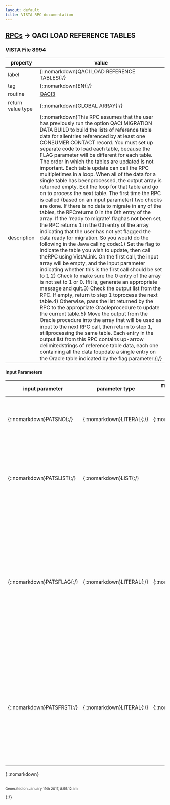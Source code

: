 ```yaml
---
layout: default
title: VISTA RPC documentation
---
```




## [RPCs](TableOfContent.md) &#8594; QACI LOAD REFERENCE TABLES 



### VISTA File 8994 


 property | value 
--- | --- 
 label | {::nomarkdown}QACI LOAD REFERENCE TABLES{:/}
 tag | {::nomarkdown}EN{:/}
 routine | [QACI3](http://code.osehra.org/dox/Routine_QACI3_source.html)
 return value type | {::nomarkdown}GLOBAL ARRAY{:/}
 description | {::nomarkdown}This RPC assumes that the user has previously run the option QACI MIGRATION DATA BUILD to build the lists of reference table data for allentries referenced by at least one CONSUMER CONTACT record. You must set up separate code to load each table, because the FLAG parameter will be different for each table. The order in which the tables are updated is not important. Each table update can call the RPC multipletimes in a loop. When all of the data for a single table has beenprocessed, the output array is returned empty. Exit the loop for that table and go on to process the next table. The first time the RPC is called (based on an input parameter) two checks are done. If there is no data to migrate in any of the tables, the RPCreturns 0 in the 0th entry of the array. If the 'ready to migrate' flaghas not been set, the RPC returns 1 in the 0th entry of the array indicating that the user has not yet flagged the data ready for migration. So you would do the following in the Java calling code:1) Set the flag to indicate the table you wish to update, then call theRPC using VistALink. On the first call, the input array will be empty, and the input parameter indicating whether this is the first call should be set to 1.2) Check to make sure the 0 entry of the array is not set to 1 or 0. Ifit is, generate an appropriate message and quit.3) Check the output list from the RPC. If empty, return to step 1 toprocess the next table.4) Otherwise, pass the list returned by the RPC to the appropriate Oracleprocedure to update the current table.5) Move the output from the Oracle procedure into the array that will be used as input to the next RPC call, then return to step 1, stillprocessing the same table. Each entry in the output list from this RPC contains up-arrow delimitedstrings of reference table data, each one containing all the data toupdate a single entry on the Oracle table indicated by the flag parameter.{:/}

#### Input Parameters

| input parameter | parameter type | maximum data length | required | description | 
| --- | --- | --- | --- | --- | 
| {::nomarkdown}PATSNO{:/} | {::nomarkdown}LITERAL{:/} | {::nomarkdown}10{:/} | {::nomarkdown}true{:/} | {::nomarkdown}Number of entries to be returned in one call to the RPC. If set to 0 or null, the RPC returns all entries for the current reference table.{:/} | 
| {::nomarkdown}PATSLIST{:/} | {::nomarkdown}LIST{:/} |  | {::nomarkdown}true{:/} | {::nomarkdown}If defined, contains a list of VistA_IEN^Ids entries for the previous group of entries that was migrated from VistA to the Oracle table. Information indicating which table the data belongs to is included as part of the list itself.{:/} | 
| {::nomarkdown}PATSFLAG{:/} | {::nomarkdown}LITERAL{:/} | {::nomarkdown}3{:/} | {::nomarkdown}true{:/} | {::nomarkdown}Must be set to the following, to indicate what type of data is to be returned in the output list.H = hospital_location entries (HOSPITAL LOCATION #44)P = pats_patient entries (PATIENT file #2)U = pats_user entries (NEW PERSON file #200)C = congressional_contact (CONGRESSIONAL OFFICE file #745.4)E = employee_involved (NEW PERSON file #200)F = facility_service_or_section (QAC SERVICE/DISCIPLINE file 745.55){:/} | 
| {::nomarkdown}PATSFRST{:/} | {::nomarkdown}LITERAL{:/} | {::nomarkdown}1{:/} | {::nomarkdown}true{:/} | {::nomarkdown}This boolean value indicates whether this RPC is being called the first time, or subsequent times. On the first call, the parameter should be set to 1. On subsequent calls, it should be set to 0. This controls additional checks in the routine that will tell the calling routine if there is no data to migrate, or if the user flag that allows the migration to be done has been set to allow migration at this time.{:/} | 

{::nomarkdown} <br/><br/><p style="font-size: 11px">Generated on January 19th 2017, 8:55:12 am</p>{:/}